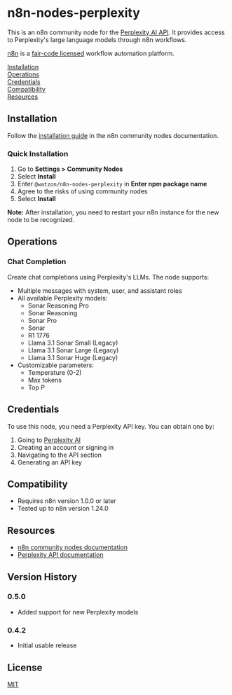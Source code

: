 # n8n-nodes-perplexity

This is an n8n community node for the [Perplexity AI API](https://docs.perplexity.ai/). It provides access to Perplexity's large language models through n8n workflows.

[n8n](https://n8n.io/) is a [fair-code licensed](https://docs.n8n.io/reference/license/) workflow automation platform.

[Installation](#installation)  
[Operations](#operations)  
[Credentials](#credentials)  
[Compatibility](#compatibility)  
[Resources](#resources)  

## Installation

Follow the [installation guide](https://docs.n8n.io/integrations/community-nodes/installation/) in the n8n community nodes documentation.

### Quick Installation

1. Go to **Settings > Community Nodes**
2. Select **Install**
3. Enter `@watzon/n8n-nodes-perplexity` in **Enter npm package name**
4. Agree to the risks of using community nodes
5. Select **Install**

**Note:** After installation, you need to restart your n8n instance for the new node to be recognized.

## Operations

### Chat Completion

Create chat completions using Perplexity's LLMs. The node supports:

- Multiple messages with system, user, and assistant roles
- All available Perplexity models:
  - Sonar Reasoning Pro
  - Sonar Reasoning
  - Sonar Pro
  - Sonar
  - R1 1776
  - Llama 3.1 Sonar Small (Legacy)
  - Llama 3.1 Sonar Large (Legacy)
  - Llama 3.1 Sonar Huge (Legacy)
- Customizable parameters:
  - Temperature (0-2)
  - Max tokens
  - Top P

## Credentials

To use this node, you need a Perplexity API key. You can obtain one by:

1. Going to [Perplexity AI](https://www.perplexity.ai/)
2. Creating an account or signing in
3. Navigating to the API section
4. Generating an API key

## Compatibility

- Requires n8n version 1.0.0 or later
- Tested up to n8n version 1.24.0

## Resources

- [n8n community nodes documentation](https://docs.n8n.io/integrations/community-nodes/)
- [Perplexity API documentation](https://docs.perplexity.ai/)

## Version History

### 0.5.0

- Added support for new Perplexity models

### 0.4.2

- Initial usable release

## License

[MIT](LICENSE.md)
